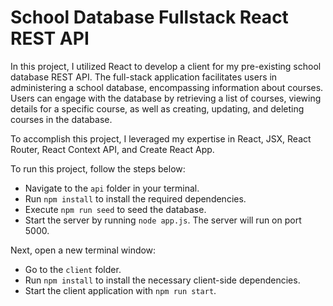 # School Database Fullstack React REST API
 
In this project, I utilized React to develop a client for my pre-existing school database REST API. The full-stack application facilitates users in administering a school database, encompassing information about courses. Users can engage with the database by retrieving a list of courses, viewing details for a specific course, as well as creating, updating, and deleting courses in the database.

To accomplish this project, I leveraged my expertise in React, JSX, React Router, React Context API, and Create React App.

To run this project, follow the steps below:

- Navigate to the `api` folder in your terminal.
- Run `npm install` to install the required dependencies.
- Execute `npm run seed` to seed the database.
- Start the server by running `node app.js`. The server will run on port 5000.

Next, open a new terminal window:

- Go to the `client` folder.
- Run `npm install` to install the necessary client-side dependencies.
- Start the client application with `npm run start`.
